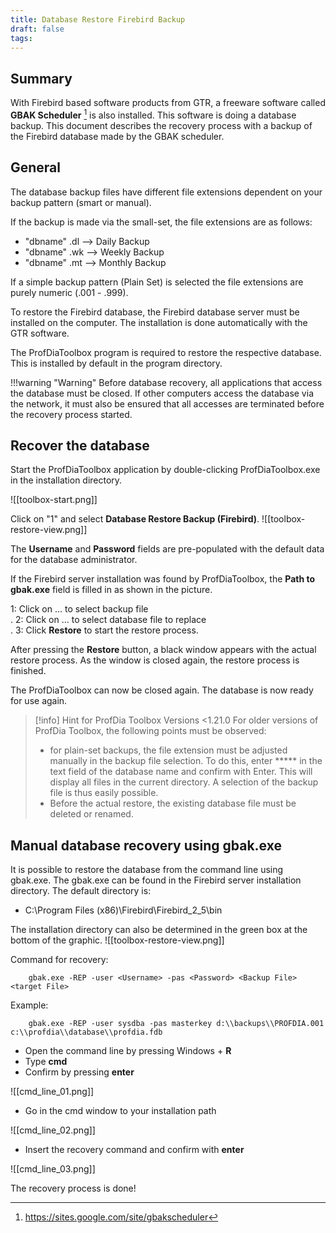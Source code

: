 ```yaml
---
title: Database Restore Firebird Backup
draft: false
tags:
---
```


## Summary

With Firebird based software products from GTR, a freeware software called **GBAK Scheduler** [^1] is also installed. This software is doing a database backup.
This document describes the recovery process with a backup of the Firebird database made by the GBAK scheduler.


## General

The database backup files have different file extensions dependent on your backup pattern (smart or manual).

If the backup is made via the small-set, the file extensions are as follows:

- "dbname" .dl --> Daily Backup 
- "dbname" .wk --> Weekly Backup 
- "dbname" .mt --> Monthly Backup 


If a simple backup pattern (Plain Set) is selected the file extensions are purely numeric (.001 - .999).

To restore the Firebird database, the Firebird database server must be installed on the computer. The installation is done automatically with the GTR software.

The ProfDiaToolbox program is required to restore the respective database. This is installed by default in the program directory.

!!!warning "Warning"
    Before database recovery, all applications that access the database must be closed.
	If other computers access the database via the network, it must also be ensured that all accesses are terminated before the recovery process started.

## Recover the database

Start the ProfDiaToolbox application by double-clicking ProfDiaToolbox.exe in the installation directory.

![[toolbox-start.png]]

Click on "1" and select **Database Restore Backup (Firebird)**.
![[toolbox-restore-view.png]]

The **Username** and **Password** fields are pre-populated with the default data for the database administrator.

If the Firebird server installation was found by ProfDiaToolbox, the **Path to gbak.exe** field is filled in as shown in the picture.

1: Click on ... to select backup file<br>.
2: Click on ... to select database file to replace<br>.
3: Click **Restore** to start the restore process.<br>

After pressing the **Restore** button, a black window appears with the actual restore process. As the window is closed again, the restore process is finished.

The ProfDiaToolbox can now be closed again. The database is now ready for use again.


> [!info] Hint for ProfDia Toolbox Versions <1.21.0
> For older versions of ProfDia Toolbox, the following points must be observed:
> - for plain-set backups, the file extension must be adjusted manually in the backup file selection. To do this, enter ***** in the text field of the database name and confirm with Enter. This will display all files in the current directory. A selection of the backup file is thus easily possible.
> - Before the actual restore, the existing database file must be deleted or renamed.
	
	
## Manual database recovery using gbak.exe

It is possible to restore the database from the command line using gbak.exe. The gbak.exe can be found in the Firebird server installation directory. The default directory is:

- C:\\Program Files (x86)\\Firebird\\Firebird_2\_5\\bin

The installation directory can also be determined in the green box at the bottom of the graphic.
![[toolbox-restore-view.png]]

Command for recovery:

        gbak.exe -REP -user <Username> -pas <Password> <Backup File> <target File>

Example:

        gbak.exe -REP -user sysdba -pas masterkey d:\\backups\\PROFDIA.001 c:\\profdia\\database\\profdia.fdb

-   Open the command line by pressing Windows + **R**
-   Type **cmd**
-   Confirm by pressing **enter**


![[cmd_line_01.png]]

-   Go in the cmd window to your installation path

![[cmd_line_02.png]]

-  Insert the recovery command and confirm with **enter**

![[cmd_line_03.png]]

The recovery process is done!

[^1]: https://sites.google.com/site/gbakscheduler